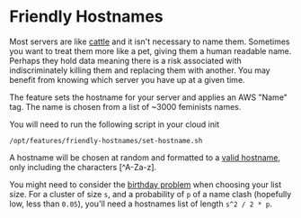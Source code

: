 Friendly Hostnames
===========

Most servers are like 
[cattle](https://devops.stackexchange.com/questions/653/what-is-the-definition-of-cattle-not-pets) 
and it isn't necessary to name them. Sometimes you want to treat them more like a pet, giving them a human readable name.  
Perhaps they hold data meaning there is a risk associated with indiscriminately killing them and replacing them with 
another. You may benefit from knowing which server you have up at a given time.

The feature sets the hostname for your server and applies an AWS "Name" tag. The name is chosen from a list of ~3000 feminists names.
        
You will need to run the following script in your cloud init

```
/opt/features/friendly-hostnames/set-hostname.sh
```

A hostname will be chosen at random and formatted to a 
[valid hostname](https://en.wikipedia.org/wiki/Hostname#Restrictions_on_valid_hostnames), 
only including the characters [^A-Za-z].  

You might need to consider the [birthday problem](https://en.wikipedia.org/wiki/Birthday_problem) when choosing your 
list size. For a cluster of size `s`, and a probability of `p` of a name clash (hopefully low, less than `0.05`), you'll
need a hostnames list of length `s^2 / 2 * p`.
